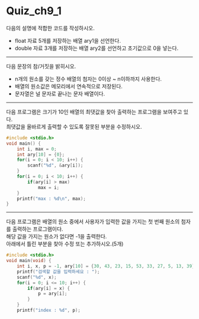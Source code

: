# Quiz\_ch9\_1

다음의 설명에 적합한 코드를 작성하시오.

* float 자료 5개를 저장하는 배열 ary1을 선언한다.
* double 자료 3개를 저장하는 배열 ary2를 선언하고 초기값으로 0을 넣는다.

***

다음 문장의 참/거짓을 밝히시오.

* n개의 원소를 갖는 정수 배열의 첨자는 0이상 \~ n이하까지 사용한다.
* 배열의 원소값은 메모리에서 연속적으로 저장된다.
* 문자열은 널 문자로 끝나는 문자 배열이다.

***

다음 프로그램은 크기가 10인 배열의 최댓값을 찾아 출력하는 프로그램을 보여주고 있다.\
최댓값을 올바르게 출력할 수 있도록 잘못된 부분을 수정하시오.

```c
#include <stdio.h>
void main() {
    int i, max = 0;
    int ary[10] = {0};
    for(i = 0; i < 10; i++) {
        scanf("%d", &ary[i]);
    }
    for(i = 0; i < 10; i++) {
        if(ary[i] > max)
            max = i;
    }
    printf("max : %d\n", max);
}
```

***

다음 프로그램은 배열의 원소 중에서 사용자가 입력한 값을 가지는 첫 번째 원소의 첨자를 출력하는 프로그램이다.\
해당 값을 가지는 원소가 없다면 -1을 출력한다.\
아래에서 틀린 부분을 찾아 수정 또는 추가하시오.(5개)

```c
#include <stdio.h>
void main(void) {
    int i, x, p = -1, ary[10] = {30, 43, 23, 15, 53, 33, 27, 5, 13, 39};
    printf("검색할 값을 입력하세요 : ");
    scanf("%d", x);
    for(i = 0; i <= 10; i++) {
        if(ary[i] = x) {
            p = ary[i];
        }
    }
    printf("index : %d", p);
```

